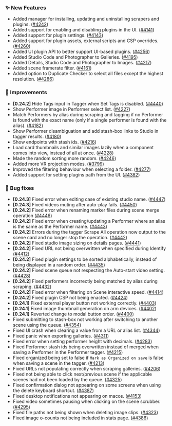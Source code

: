 ### ✨ New Features
* Added manager for installing, updating and uninstalling scrapers and plugins. ([#4242](https://github.com/stashapp/stash/pull/4242))
* Added support for enabling and disabling plugins in the UI. ([#4141](https://github.com/stashapp/stash/pull/4141))
* Added support for plugin settings. ([#4143](https://github.com/stashapp/stash/pull/4143))
* Added support for plugin assets, external scripts and CSP overrides. ([#4260](https://github.com/stashapp/stash/pull/4260))
* Added UI plugin API to better support UI-based plugins. ([#4256](https://github.com/stashapp/stash/pull/4256))
* Added Studio Code and Photographer to Galleries. ([#4195](https://github.com/stashapp/stash/pull/4195))
* Added Details, Studio Code and Photographer to Images. ([#4217](https://github.com/stashapp/stash/pull/4217))
* Added scene framerate filter. ([#4161](https://github.com/stashapp/stash/pull/4161))
* Added option to Duplicate Checker to select all files except the highest resolution. ([#4286](https://github.com/stashapp/stash/pull/4286))

### 🎨 Improvements
* **[0.24.2]** Hide Tags input in Tagger when Set Tags is disabled. ([#4440](https://github.com/stashapp/stash/pull/4440))
* Show Performer image in Performer select list. ([#4227](https://github.com/stashapp/stash/pull/4227))
* Match Performers by alias during scraping and tagging if no Performer is found with the exact name (only if a single performer is found with the alias). ([#4182](https://github.com/stashapp/stash/pull/4182))
* Show Performer disambiguation and add stash-box links to Studio in tagger results. ([#4180](https://github.com/stashapp/stash/pull/4180))
* Show endpoints with stash ids. ([#4216](https://github.com/stashapp/stash/pull/4216))
* Load card thumbnails and similar images lazily when a component comes into view, instead of all at once. ([#4228](https://github.com/stashapp/stash/pull/4228))
* Made the random sorting more random. ([#4246](https://github.com/stashapp/stash/pull/4246))
* Added more VR projection modes. ([#3799](https://github.com/stashapp/stash/pull/3799))
* Improved the filtering behaviour when selecting a folder. ([#4277](https://github.com/stashapp/stash/pull/4277))
* Added support for setting plugins path from the UI. ([#4382](https://github.com/stashapp/stash/pull/4382))

### 🐛 Bug fixes
* **[0.24.3]** Fixed error when editing case of existing studio name. ([#4447](https://github.com/stashapp/stash/pull/4447))
* **[0.24.3]** Fixed videos muting after auto-play fails. ([#4450](https://github.com/stashapp/stash/pull/4450))
* **[0.24.2]** Fixed error when renaming marker files during scene merge operation ([#4446](https://github.com/stashapp/stash/pull/4446))
* **[0.24.2]** Fixed error when creating/updating a Performer where an alias is the same as the Performer name. ([#4443](https://github.com/stashapp/stash/pull/4443))
* **[0.24.2]** Errors during the tagger Scrape All operation now output to the scene card and no longer stop the operation. ([#4442](https://github.com/stashapp/stash/pull/4442))
* **[0.24.2]** Fixed studio image sizing on details pages. ([#4441](https://github.com/stashapp/stash/pull/4441))
* **[0.24.2]** Fixed URL not being overwritten when specified during Identify ([#4412](https://github.com/stashapp/stash/pull/4412))
* **[0.24.2]** Fixed plugin settings to be sorted alphabetically, instead of being displayed in a random order. ([#4435](https://github.com/stashapp/stash/pull/4435))
* **[0.24.2]** Fixed scene queue not respecting the Auto-start video setting. ([#4428](https://github.com/stashapp/stash/pull/4428))
* **[0.24.2]** Fixed performers incorrectly being matched by alias during scraping. ([#4432](https://github.com/stashapp/stash/pull/4432))
* **[0.24.2]** Fixed error when filtering on Scene interactive speed. ([#4414](https://github.com/stashapp/stash/pull/4414))
* **[0.24.2]** Fixed plugin CSP not being enacted. ([#4424](https://github.com/stashapp/stash/pull/4424))
* **[0.24.1]** Fixed external player button not working correctly. ([#4403](https://github.com/stashapp/stash/pull/4403))
* **[0.24.1]** Fixed image thumbnail generation on arm devices. ([#4402](https://github.com/stashapp/stash/pull/4402))
* **[0.24.1]** Reverted change to modal button order. ([#4400](https://github.com/stashapp/stash/pull/4400))
* Fixed submitting to stash-box not working after switching to another scene using the queue. ([#4354](https://github.com/stashapp/stash/pull/4354))
* Fixed UI crash when clearing a value from a URL or alias list. ([#4344](https://github.com/stashapp/stash/pull/4344))
* Fixed panic when exporting galleries. ([#4311](https://github.com/stashapp/stash/pull/4311))
* Fixed error when setting performer height with decimals. ([#4283](https://github.com/stashapp/stash/pull/4283))
* Fixed Performer stash ids being overwritten instead of merged when saving a Performer in the Performer tagger. ([#4215](https://github.com/stashapp/stash/pull/4215))
* Fixed organized being set to false if `Mark as Organized on save` is false when saving a scene in the tagger. ([#4213](https://github.com/stashapp/stash/pull/4213))
* Fixed URLs not populating correctly when scraping galleries. ([#4206](https://github.com/stashapp/stash/pull/4206))
* Fixed not being able to click next/previous scene if the applicable scenes had not been loaded by the queue. ([#4325](https://github.com/stashapp/stash/pull/4325))
* Fixed confirmation dialog not appearing on some screens when using the delete keyboard shortcut. ([#4387](https://github.com/stashapp/stash/pull/4387))
* Fixed desktop notifications not appearing on macos. ([#4153](https://github.com/stashapp/stash/pull/4153))
* Fixed video sometimes pausing when clicking on the scene scrubber. ([#4295](https://github.com/stashapp/stash/pull/4295))
* Fixed file paths not being shown when deleting image clips. ([#4323](https://github.com/stashapp/stash/pull/4323))
* Fixed image o-counts not being included in stats page. ([#4386](https://github.com/stashapp/stash/pull/4323))